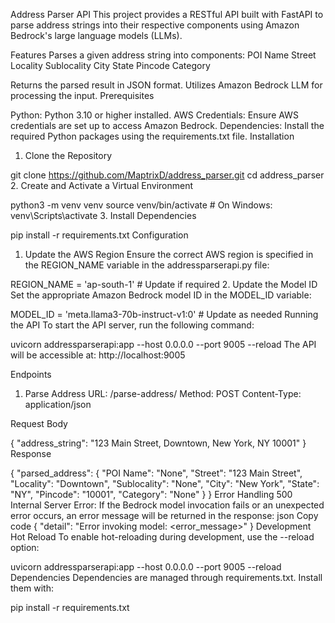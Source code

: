 Address Parser API
This project provides a RESTful API built with FastAPI to parse address strings into their respective components using Amazon Bedrock's large language models (LLMs).

Features
Parses a given address string into components:
POI Name
Street
Locality
Sublocality
City
State
Pincode
Category

Returns the parsed result in JSON format.
Utilizes Amazon Bedrock LLM for processing the input.
Prerequisites

Python: Python 3.10 or higher installed.
AWS Credentials: Ensure AWS credentials are set up to access Amazon Bedrock.
Dependencies: Install the required Python packages using the requirements.txt file.
Installation
1. Clone the Repository

git clone https://github.com/MaptrixD/address_parser.git
cd address_parser
2. Create and Activate a Virtual Environment

python3 -m venv venv
source venv/bin/activate  # On Windows: venv\Scripts\activate
3. Install Dependencies

pip install -r requirements.txt
Configuration
1. Update the AWS Region
Ensure the correct AWS region is specified in the REGION_NAME variable in the addressparserapi.py file:


REGION_NAME = 'ap-south-1'  # Update if required
2. Update the Model ID
Set the appropriate Amazon Bedrock model ID in the MODEL_ID variable:


MODEL_ID = 'meta.llama3-70b-instruct-v1:0'  # Update as needed
Running the API
To start the API server, run the following command:


uvicorn addressparserapi:app --host 0.0.0.0 --port 9005 --reload
The API will be accessible at: http://localhost:9005

Endpoints
1. Parse Address
URL: /parse-address/
Method: POST
Content-Type: application/json

Request Body

{
    "address_string": "123 Main Street, Downtown, New York, NY 10001"
}
Response

{
    "parsed_address": {
        "POI Name": "None",
        "Street": "123 Main Street",
        "Locality": "Downtown",
        "Sublocality": "None",
        "City": "New York",
        "State": "NY",
        "Pincode": "10001",
        "Category": "None"
    }
}
Error Handling
500 Internal Server Error: If the Bedrock model invocation fails or an unexpected error occurs, an error message will be returned in the response:
json
Copy code
{
    "detail": "Error invoking model: <error_message>"
}
Development
Hot Reload
To enable hot-reloading during development, use the --reload option:


uvicorn addressparserapi:app --host 0.0.0.0 --port 9005 --reload
Dependencies
Dependencies are managed through requirements.txt. Install them with:


pip install -r requirements.txt
